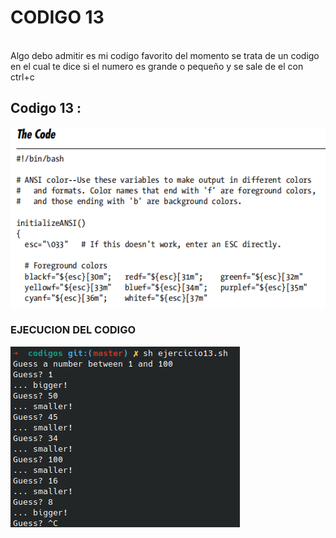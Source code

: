 # **CODIGO 13**
<br>
Algo debo admitir es mi codigo favorito del momento se trata de un codigo en el cual te dice si el numero es grande o pequeño y se sale de el con ctrl+c 
<br>

## Codigo 13 : 
![ejercicio13.png](ejercicio13.png)
<br>

### **EJECUCION DEL CODIGO**
![ejecucion.png](ejecucion.png)


